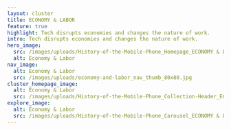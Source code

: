 ```yaml
---
layout: cluster
title: ECONOMY & LABOR
feature: true
highlight: Tech disrupts economies and changes the nature of work.
intro: Tech disrupts economies and changes the nature of work.
hero_image:
  src: /images/uploads/History-of-the-Mobile-Phone_Homepage_ECONOMY & LABOR.jpg
  alt: Economy & Labor
nav_image:
  alt: Economy & Labor
  src: /images/uploads/economy-and-labor_nav_thumb_80x80.jpg
cluster_homepage_image:
  alt: Economy & Labor
  src: /images/uploads/History-of-the-Mobile-Phone_Collection-Header_ECONOMY-&-LABOR.png
explore_image:
  alt: Economy & Labor
  src: /images/uploads/History-of-the-Mobile-Phone_Carousel_ECONOMY & LABOR.jpg
---
```

